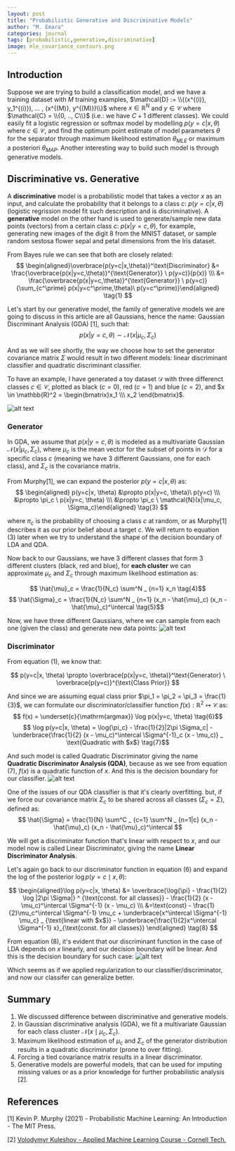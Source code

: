 ```yaml
---
layout: post
title: "Probabilistic Generative and Discriminative Models"
author: "M. Emara"
categories: journal
tags: [probabilistic,generative,discriminative]
image: mle_covariance_contours.png
---
```


## Introduction
Suppose we are trying to build a classification model, and we have a training dataset with $M$ training examples, $\mathcal{D} := \\{(x^{(i)}, y_1^{(i)}), ... , (x^{(M)}, y^{(M)})\\}$ where $x \in \mathbb{R}^N$ and $y \in \mathcal{C}$ where $\mathcal{C} = \\{0, .., C\\}$ (i.e.: we have $C + 1$ different classes). We could easily fit a logistic regression or softmax model by modelling $p(y=c|x,\theta)$ where $c \in \mathcal{C}$, and find the optimum point estimate of model parameters $\theta$ for the separator through maximum likelihood estimation $\theta_{MLE}$ or maximum a posteriori $\theta_{MAP}$. Another interesting way to build such model is through generative models.

## Discriminative vs. Generative
A **discriminative** model is a probabilistic model that takes a vector $x$ as an input, and calculate the probability that it belongs to a class $c$: $p(y=c|x,\theta)$ (logistic regrission model fit such description and is discriminative). A **generative** model on the other hand is used to generate/sample new data points (vectors) from a certain class $c$: $p(x|y=c,\theta)$, for example, generating new images of the digit 8 from the MNIST dataset, or sample random sestosa flower sepal and petal dimensions from the Iris dataset.

From Bayes rule we can see that both are closely related:
$$
\begin{aligned}\overbrace{p(y=c|x,\theta)}^\text{Discriminator} &= \frac{\overbrace{p(x|y=c,\theta)}^{\text{Generator}} \ p(y=c)}{p(x)} \\\ &= \frac{\overbrace{p(x|y=c,\theta)}^{\text{Generator}} \ p(y=c)}{\sum_{c^\prime} p(x|y=c^\prime,\theta)\ p(y=c^\prime)}\end{aligned} \tag{1}
$$


Let's start by our generative model, the family of generative models we are going to discuss in this article are all Gaussians, hence the name: Gaussian Discriminant Analysis (GDA) [1], such that: 
$$
p(x|y=c, \theta) \sim \mathcal{N}(x|\mu_c, \Sigma_c) \tag{2}
$$


And as we will see shortly, the way we choose how to set the generator covariance matrix $\Sigma$ would result in two different models: linear discriminant classifier and quadratic discriminant classifier.

To have an example, I have generated a toy dataset $\mathcal{D}$ with three differenct classes $c \in \mathcal{C}$, plotted as black $(c=0)$, red $(c=1)$ and blue $(c=2)$, and $x \in \mathbb{R}^2 = \begin{bmatrix}x_1 \\\ x_2 \end{bmatrix}$.

![alt text](/assets/img/data_scatter_plot.png)

### Generator
In GDA, we assume that $p(x|y=c, \theta)$ is modeled as a multivariate Gaussian $\mathcal{N}(x|\mu_c, \Sigma_c)$, where $\mu_c$ is the mean vector for the subset of points in $\mathcal{D}$ for a specific class $c$ (meaning we have 3 different Gaussians, one for each class), and $\Sigma_c$ is the covariance matrix.


From Murphy[1], we can expand the posterior $p(y=c|x,\theta)$ as:
$$
\begin{aligned} p(y=c|x, \theta)  &\propto p(x|y=c, \theta)\ p(y=c) \\\ &\propto \pi_c \ p(x|y=c, \theta)  \\\ &\propto \pi_c \ \mathcal{N}(x|\mu_c, \Sigma_c)\end{aligned} \tag{3}
$$


where $\pi_c$ is the probability of choosing a class $c$ at random, or as Murphy[1] describes it as our prior belief about a target $c$. We will return to equation (3) later when we try to understand the shape of the decision boundary of LDA and QDA.

Now back to our Gaussians, we have 3 different classes that form 3 different clusters (black, red and blue), for **each cluster** we can approximate $\mu_c$ and $\Sigma_c$ through maximum likelihood estimation as:

$$ \hat{\mu}_c = \frac{1}{N_c} \sum^N _ {n=1} x_n  \tag{4}$$ 
$$ \hat{\Sigma}_c = \frac{1}{N_c} \sum^N _ {n=1} (x_n - \hat{\mu}_c) (x_n - \hat{\mu}_c)^\intercal \tag{5}$$

Now, we have three different Gaussians, where we can sample from each one (given the class) and generate new data points:
![alt text](/assets/img/mle_covariance_contours.png)

### Discriminator
From equation (1), we know that:

$$ p(y=c|x, \theta) \propto \overbrace{p(x|y=c, \theta)}^\text{Generator} \ \overbrace{p(y=c)}^{\text{Class Prior}} $$

And since we are assuming equal class prior $\pi_1 = \pi_2 = \pi_3 = \frac{1}{3}$, we can formulate our discriminator/classifier function $f(x): \mathbb{R}^2 \mapsto \mathcal{C}$ as:
$$ f(x) =  \underset{c}{\mathrm{argmax}} \log p(x|y=c, \theta) \tag{6}$$
$$ \log p(y=c|x, \theta) = \log{\pi_c} - \frac{1}{2}|2\pi \Sigma_c| - \underbrace{\frac{1}{2} (x - \mu_c)^\intercal \Sigma^{-1}_c (x - \mu_c)} _ \text{Quadratic with $x$} \tag{7}$$


And such model is called Quadratic Discriminator giving the name **Quadratic Discriminator Analysis (QDA)**, because as we see from equation (7), $f(x)$ is a quadratic function of $x$. 
And this is the decision boundary for our classifier.
![alt text](/assets/img/qda_decision_boundaries.png)

One of the issues of our QDA classifier is that it's clearly overfitting. but, if we force our covariance matrix $\Sigma_c$ to be shared across all classes $(\Sigma_c = \Sigma)$, defined as:
$$ 
\hat{\Sigma} = \frac{1}{N} \sum^C _ {c=1} \sum^N _ {n=1|c} (x_n - \hat{\mu}_c) (x_n - \hat{\mu}_c)^\intercal 
$$

We will get a discriminator function that's linear with respect to $x$, and our model now is called Linear Discriminator, giving the name **Linear Discriminator Analysis**. 


Let's again go back to our discriminator function in equation (6) and expand the log of the posterior $\log p(y=c \mid x, \theta)$:

$$ 
\begin{aligned}\log p(y=c|x, \theta) &= \overbrace{\log{\pi} - \frac{1}{2} \log |2\pi \Sigma|} ^ {\text{const. for all classes}} - \frac{1}{2} (x - \mu_c)^\intercal \Sigma^{-1} (x - \mu_c) \\\ &=\text{const} - \frac{1}{2}\mu_c^\intercal \Sigma^{-1} \mu_c + \underbrace{x^\intercal \Sigma^{-1} \mu_c} _ {\text{linear with $x$}} - \underbrace{\frac{1}{2}x^\intercal \Sigma^{-1} x}_{\text{const. for all classes}} \end{aligned}  \tag{8}
$$


From equation (8), it's evident that our discriminant function in the case of LDA depends on $x$ linearly, and our decision boundary will be linear. And this is the decision boundary for such case:
![alt text](/assets/img/lda_decision_boundaries.png)

Which seems as if we applied regularization to our classifier/discriminator, and now our classifer can generalize better.

## Summary
1. We discussed difference between discriminative and generative models. 
2. In Gaussian discriminative analysis (GDA), we fit a multivariate Gaussian for each class cluster $\mathcal{N}(x \mid \mu_c, \Sigma_c)$.
3. Maximum likelihood estimation of $\mu_c$ and $\Sigma_c$ of the generator distribution results in a quadratic discriminator (prone to over fitting).
4. Forcing a tied covariance matrix results in a linear discriminator.
5. Generative models are powerful models, that can be used for imputing missing values or as a prior knowledge for further probabilistic analysis [2].

## References
<a id="1">[1]</a> Kevin P. Murphy (2021) - Probabilistic Machine Learning: An Introduction - The MIT Press.

<a id="1">[2]</a> [Volodymyr Kuleshov - Applied Machine Learning Course - Cornell Tech.](https://www.youtube.com/playlist?list=PL2UML_KCiC0UlY7iCQDSiGDMovaupqc83)
